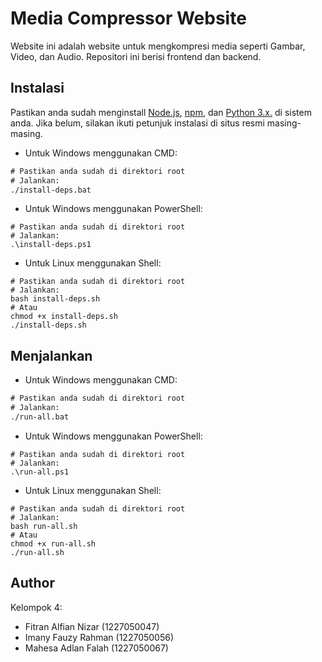 # Media Compressor Website
Website ini adalah website untuk mengkompresi media seperti Gambar, Video, dan Audio.
Repositori ini berisi frontend dan backend.

## Instalasi
Pastikan anda sudah menginstall [Node.js](https://nodejs.org/en/download/), [npm](https://www.npmjs.com/get-npm), dan [Python 3.x.](https://www.python.org/downloads/)  di sistem anda.
Jika belum, silakan ikuti petunjuk instalasi di situs resmi masing-masing.

- Untuk Windows menggunakan CMD:
```bat
# Pastikan anda sudah di direktori root
# Jalankan:
./install-deps.bat
```

- Untuk Windows menggunakan PowerShell:
```pwsh
# Pastikan anda sudah di direktori root
# Jalankan:
.\install-deps.ps1
```

- Untuk Linux menggunakan Shell:
```shell
# Pastikan anda sudah di direktori root
# Jalankan:
bash install-deps.sh
# Atau
chmod +x install-deps.sh
./install-deps.sh
```

## Menjalankan
- Untuk Windows menggunakan CMD:
```bat
# Pastikan anda sudah di direktori root
# Jalankan:
./run-all.bat
```

- Untuk Windows menggunakan PowerShell:
```pwsh
# Pastikan anda sudah di direktori root
# Jalankan:
.\run-all.ps1
```

- Untuk Linux menggunakan Shell:
```shell
# Pastikan anda sudah di direktori root
# Jalankan:
bash run-all.sh
# Atau
chmod +x run-all.sh
./run-all.sh
```

## Author
Kelompok 4:
- Fitran Alfian Nizar (1227050047)
- Imany Fauzy Rahman (1227050056)
- Mahesa Adlan Falah (1227050067)